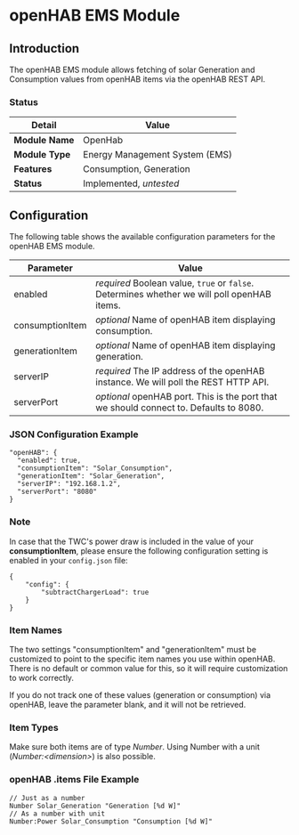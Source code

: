 # openHAB EMS Module

## Introduction

The openHAB EMS module allows fetching of solar Generation and Consumption values from openHAB items via the openHAB REST API.

### Status

| Detail          | Value                          |
| --------------- | ------------------------------ |
| **Module Name** | OpenHab                        |
| **Module Type** | Energy Management System (EMS) |
| **Features**    | Consumption, Generation        |
| **Status**      | Implemented, *untested*        |

## Configuration

The following table shows the available configuration parameters for the openHAB EMS module.

| Parameter   | Value         |
| ----------- | ------------- |
| enabled     | *required* Boolean value, `true` or `false`. Determines whether we will poll openHAB items. |
| consumptionItem | *optional* Name of openHAB item displaying consumption. |
| generationItem  | *optional* Name of openHAB item displaying generation. |
| serverIP    | *required* The IP address of the openHAB instance. We will poll the REST HTTP API. |
| serverPort  | *optional* openHAB port. This is the port that we should connect to. Defaults to 8080. |

### JSON Configuration Example

```
"openHAB": {
  "enabled": true,
  "consumptionItem": "Solar_Consumption",
  "generationItem": "Solar_Generation",
  "serverIP": "192.168.1.2",
  "serverPort": "8080"
}
```

### Note

In case that the TWC's power draw is included in the value of your **consumptionItem**, please ensure the following configuration setting is enabled in your ```config.json``` file:

```
{
    "config": {
        "subtractChargerLoad": true
    }
}
```

### Item Names

The two settings "consumptionItem" and "generationItem" must be customized to point to the specific item names you use within openHAB. There is no default or common value for this, so it will require customization to work correctly.

If you do not track one of these values (generation or consumption) via openHAB, leave the parameter blank, and it will not be retrieved.

### Item Types

Make sure both items are of type *Number*. Using Number with a unit (*Number:\<dimension\>*) is also possible.

### openHAB .items File Example

```
// Just as a number
Number Solar_Generation "Generation [%d W]"
// As a number with unit
Number:Power Solar_Consumption "Consumption [%d W]"
```
